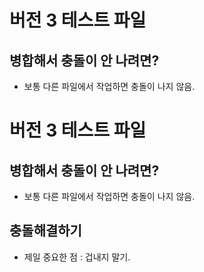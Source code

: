 # 버전 3 테스트 파일

## 병합해서 충돌이 안 나려면?

- 보통 다른 파일에서 작업하면 충돌이 나지 않음.

# 버전 3 테스트 파일

## 병합해서 충돌이 안 나려면?

- 보통 다른 파일에서 작업하면 충돌이 나지 않음.

## 충돌해결하기

- 제일 중요한 점 : 겁내지 말기.
